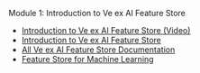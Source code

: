 Module 1: Introduction to Ve ex AI Feature Store
- [Introduction to Ve ex AI Feature Store (Video)](https://www.youtube.com/watch?v=jXD8Sfx4hvQ)
- [Introduction to Ve ex AI Feature Store](https://cloud.google.com/vertex-ai/docs/featurestore/overview)
- [All Ve ex AI Feature Store Documentation](https://cloud.google.com/vertex-ai/docs/featurestore)
- [Feature Store for Machine Learning](https://www.featurestore.org/)
